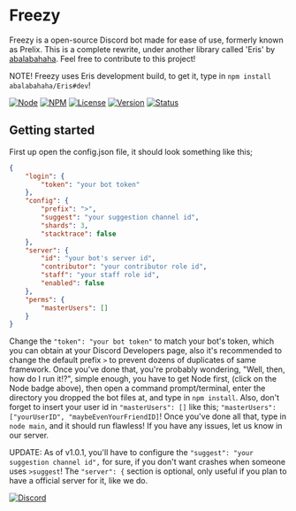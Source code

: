 # Freezy
Freezy is a open-source Discord bot made for ease of use, formerly known as Prelix. This is a complete rewrite, under another library called 'Eris' by [abalabahaha](https://github.com/abalabahaha). Feel free to contribute to this project!

NOTE! Freezy uses Eris development build, to get it, type in `npm install abalabahaha/Eris#dev`!

[![Node](https://img.shields.io/badge/Node-5.x.x-green.svg)](http://nodejs.org)
[![NPM](https://img.shields.io/badge/NPM-3.x.x-blue.svg)](http://nodejs.org)
[![License](https://img.shields.io/badge/License-GPL--3.0-blue.svg)]()
[![Version](https://img.shields.io/badge/Version-1.0.2_dev-yellow.svg)]()
[![Status](https://img.shields.io/badge/Status-Indev-yellow.svg)]()
## Getting started
First up open the config.json file, it should look something like this;
```json
{
    "login": {
        "token": "your bot token"
    },
    "config": {
        "prefix": ">",
        "suggest": "your suggestion channel id",
        "shards": 3,
        "stacktrace": false
    },
    "server": {
        "id": "your bot's server id",
        "contributor": "your contributor role id",
        "staff": "your staff role id",
        "enabled": false
    },
    "perms": {
        "masterUsers": []
    }
}

```
Change the `"token": "your bot token"` to match your bot's token, which you can obtain at your Discord Developers page, also it's recommended to change the default prefix `>` to prevent dozens of duplicates of same framework.
Once you've done that, you're probably wondering, "Well, then, how do I run it!?", simple enough, you have to get Node first, (click on the Node badge above), then open a command prompt/terminal, enter the directory you dropped the bot files at, and type in `npm install`. Also, don't forget to insert your user id in `"masterUsers": []` like this; `"masterUsers": ["yourUserID", "maybeEvenYourFriendID]`! Once you've done all that, type in `node main`, and it should run flawless! If you have any issues, let us know in our server.

UPDATE: As of v1.0.1, you'll have to configure the `"suggest": "your suggestion channel id",` for sure, if you don't want crashes when someone uses `>suggest`! The `"server": {` section is optional, only useful if you plan to have a official server for it, like we do.

[![Discord](https://discordapp.com/api/servers/206431108047437824/widget.png?style=banner3)](https://discord.gg/ZKA7sE8)
